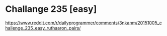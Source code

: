 # Challange 235 [easy]

https://www.reddit.com/r/dailyprogrammer/comments/3nkanm/20151005_challenge_235_easy_ruthaaron_pairs/

